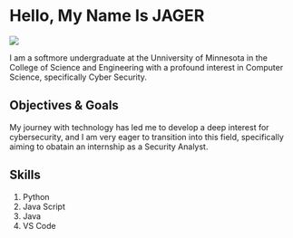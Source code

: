 # Hello, My Name Is JAGER
<a href="https://www.linkedin.com/in/jager-perez-5b6797334/"><img src="https://img.shields.io/badge/-LinkedIn-0072b1?&style=for-the-badge&logo=linkedin&logoColor=white" /></a>

I am a softmore undergraduate at the Unniversity of Minnesota in the College of Science and Engineering with a profound interest in Computer Science, specifically Cyber Security. 

## Objectives & Goals

My journey with technology has led me to develop a deep interest for cybersecurity, and I am very eager to transition into this field, specifically aiming to obatain an internship as a Security Analyst.

## Skills

1. Python
2. Java Script
3. Java
4. VS Code
